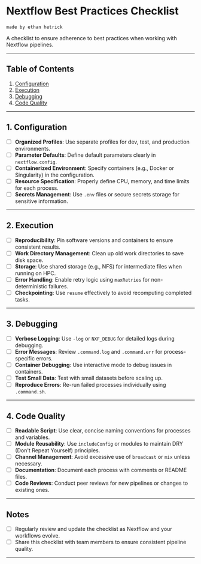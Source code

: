 # Nextflow Best Practices Checklist
`made by ethan hetrick`

A checklist to ensure adherence to best practices when working with Nextflow pipelines.

---

## Table of Contents
1. [Configuration](#configuration)
2. [Execution](#execution)
3. [Debugging](#debugging)
4. [Code Quality](#code-quality)

---

## 1. Configuration
- [ ] **Organized Profiles**: Use separate profiles for dev, test, and production environments.
- [ ] **Parameter Defaults**: Define default parameters clearly in `nextflow.config`.
- [ ] **Containerized Environment**: Specify containers (e.g., Docker or Singularity) in the configuration.
- [ ] **Resource Specification**: Properly define CPU, memory, and time limits for each process.
- [ ] **Secrets Management**: Use `.env` files or secure secrets storage for sensitive information.

---

## 2. Execution
- [ ] **Reproducibility**: Pin software versions and containers to ensure consistent results.
- [ ] **Work Directory Management**: Clean up old work directories to save disk space.
- [ ] **Storage**: Use shared storage (e.g., NFS) for intermediate files when running on HPC.
- [ ] **Error Handling**: Enable retry logic using `maxRetries` for non-deterministic failures.
- [ ] **Checkpointing**: Use `resume` effectively to avoid recomputing completed tasks.

---

## 3. Debugging
- [ ] **Verbose Logging**: Use `-log` or `NXF_DEBUG` for detailed logs during debugging.
- [ ] **Error Messages**: Review `.command.log` and `.command.err` for process-specific errors.
- [ ] **Container Debugging**: Use interactive mode to debug issues in containers.
- [ ] **Test Small Data**: Test with small datasets before scaling up.
- [ ] **Reproduce Errors**: Re-run failed processes individually using `.command.sh`.

---

## 4. Code Quality
- [ ] **Readable Script**: Use clear, concise naming conventions for processes and variables.
- [ ] **Module Reusability**: Use `includeConfig` or modules to maintain DRY (Don't Repeat Yourself) principles.
- [ ] **Channel Management**: Avoid excessive use of `broadcast` or `mix` unless necessary.
- [ ] **Documentation**: Document each process with comments or README files.
- [ ] **Code Reviews**: Conduct peer reviews for new pipelines or changes to existing ones.

---

## Notes
- [ ] Regularly review and update the checklist as Nextflow and your workflows evolve.
- [ ] Share this checklist with team members to ensure consistent pipeline quality.

---
